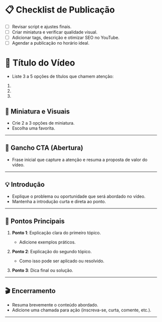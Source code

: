 # 📋 Checklist de Publicação

- [ ] Revisar script e ajustes finais.
- [ ] Criar miniatura e verificar qualidade visual.
- [ ] Adicionar tags, descrição e otimizar SEO no YouTube.
- [ ] Agendar a publicação no horário ideal.

# 🎥 Título do Vídeo

- Liste 3 a 5 opções de títulos que chamem atenção:
1. 
2. 
3. 

## 📸 Miniatura e Visuais

- Crie 2 a 3 opções de miniatura.
- Escolha uma favorita.

---

## 🎣 Gancho CTA (Abertura)

- Frase inicial que capture a atenção e resuma a proposta de valor do vídeo.

---

## 💡 Introdução

- Explique o problema ou oportunidade que será abordado no vídeo.
- Mantenha a introdução curta e direta ao ponto.

---

## 🔑 Pontos Principais

1. **Ponto 1**: Explicação clara do primeiro tópico.
    - Adicione exemplos práticos.

2. **Ponto 2**: Explicação do segundo tópico.
    - Como isso pode ser aplicado ou resolvido.

3. **Ponto 3**: Dica final ou solução.

---

## 🎬 Encerramento

- Resuma brevemente o conteúdo abordado.
- Adicione uma chamada para ação (inscreva-se, curta, comente, etc.).

---

